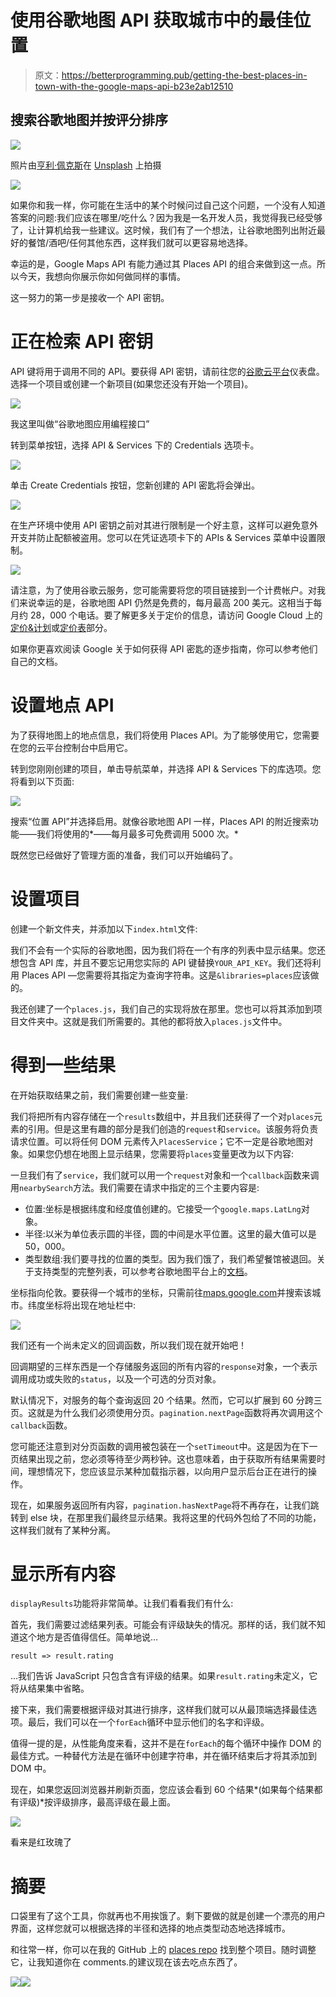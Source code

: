 # 使用谷歌地图 API 获取城市中的最佳位置

> 原文：<https://betterprogramming.pub/getting-the-best-places-in-town-with-the-google-maps-api-b23e2ab12510>

## 搜索谷歌地图并按评分排序

![](img/0c09e41a3e5ec34734bf57a7dd7188ba.png)

照片由[亨利·佩克斯](https://unsplash.com/@hjkp?utm_source=medium&utm_medium=referral)在 [Unsplash](https://unsplash.com?utm_source=medium&utm_medium=referral) 上拍摄

[![](img/c19cb3069af1beba3c93258d9fcfe139.png)](https://www.webtips.dev/getting-the-best-places-in-town-with-the-google-maps-api)

如果你和我一样，你可能在生活中的某个时候问过自己这个问题，一个没有人知道答案的问题:我们应该在哪里/吃什么？因为我是一名开发人员，我觉得我已经受够了，让计算机给我一些建议。这时候，我们有了一个想法，让谷歌地图列出附近最好的餐馆/酒吧/任何其他东西，这样我们就可以更容易地选择。

幸运的是，Google Maps API 有能力通过其 Places API 的组合来做到这一点。所以今天，我想向你展示你如何做同样的事情。

这一努力的第一步是接收一个 API 密钥。

# 正在检索 API 密钥

API 键将用于调用不同的 API。要获得 API 密钥，请前往您的[谷歌云平台](https://cloud.google.com/console/google/maps-apis/overview)仪表盘。选择一个项目或创建一个新项目(如果您还没有开始一个项目)。

![](img/4c929a379c6a82d9c0b3c9624164df7a.png)

我这里叫做“谷歌地图应用编程接口”

转到菜单按钮，选择 API & Services 下的 Credentials 选项卡。

![](img/92aedd5f18350784c9b674c491508e22.png)

单击 Create Credentials 按钮，您新创建的 API 密匙将会弹出。

![](img/35aafd187e2cac4968aae441e1f1fd9d.png)

在生产环境中使用 API 密钥之前对其进行限制是一个好主意，这样可以避免意外开支并防止配额被盗用。您可以在凭证选项卡下的 APIs & Services 菜单中设置限制。

![](img/e7456a9317825b89124e819a5d7e5094.png)

请注意，为了使用谷歌云服务，您可能需要将您的项目链接到一个计费帐户。对我们来说幸运的是，谷歌地图 API 仍然是免费的，每月最高 200 美元。这相当于每月约 28，000 个电话。要了解更多关于定价的信息，请访问 Google Cloud 上的[定价&计划](https://cloud.google.com/maps-platform/pricing/)或[定价表](https://cloud.google.com/maps-platform/pricing/sheet/)部分。

如果你更喜欢阅读 Google 关于如何获得 API 密匙的逐步指南，你可以参考他们自己的文档。

# 设置地点 API

为了获得地图上的地点信息，我们将使用 Places API。为了能够使用它，您需要在您的云平台控制台中启用它。

转到您刚刚创建的项目，单击导航菜单，并选择 API & Services 下的库选项。您将看到以下页面:

![](img/09a60989785f8a8045164a7b6310d1f2.png)

搜索“位置 API”并选择启用。就像谷歌地图 API 一样，Places API 的附近搜索功能——我们将使用的*——每月最多可免费调用 5000 次。*

既然您已经做好了管理方面的准备，我们可以开始编码了。

# 设置项目

创建一个新文件夹，并添加以下`index.html`文件:

我们不会有一个实际的谷歌地图，因为我们将在一个有序的列表中显示结果。您还想包含 API 库，并且不要忘记用您实际的 API 键替换`YOUR_API_KEY`。我们还将利用 Places API —您需要将其指定为查询字符串。这是`&libraries=places`应该做的。

我还创建了一个`places.js`，我们自己的实现将放在那里。您也可以将其添加到项目文件夹中。这就是我们所需要的。其他的都将放入`places.js`文件中。

# 得到一些结果

在开始获取结果之前，我们需要创建一些变量:

我们将把所有内容存储在一个`results`数组中，并且我们还获得了一个对`places`元素的引用。但是这里有趣的部分是我们创造的`request`和`service`。该服务将负责请求位置。可以将任何 DOM 元素传入`PlacesService`；它不一定是谷歌地图对象。如果您仍想在地图上显示结果，您需要将`places`变量更改为以下内容:

一旦我们有了`service`，我们就可以用一个`request`对象和一个`callback`函数来调用`nearbySearch`方法。我们需要在请求中指定的三个主要内容是:

*   位置:坐标是根据纬度和经度值创建的。它接受一个`google.maps.LatLng`对象。
*   半径:以米为单位表示圆的半径，圆的中间是水平位置。这里的最大值可以是 50，000。
*   类型数组:我们要寻找的位置的类型。因为我们饿了，我们希望餐馆被退回。关于支持类型的完整列表，可以参考谷歌地图平台上的[文档](https://developers.google.com/places/web-service/supported_types)。

坐标指向伦敦。要获得一个城市的坐标，只需前往[maps.google.com](http://maps.google.com/)并搜索该城市。纬度坐标将出现在地址栏中:

![](img/61fa404f9ea4d1ee4b764317636205c9.png)

我们还有一个尚未定义的回调函数，所以我们现在就开始吧！

回调期望的三样东西是一个存储服务返回的所有内容的`response`对象，一个表示调用成功或失败的`status`，以及一个可选的分页对象。

默认情况下，对服务的每个查询返回 20 个结果。然而，它可以扩展到 60 分跨三页。这就是为什么我们必须使用分页。`pagination.nextPage`函数将再次调用这个`callback`函数。

您可能还注意到对分页函数的调用被包装在一个`setTimeout`中。这是因为在下一页结果出现之前，您必须等待至少两秒钟。这也意味着，由于获取所有结果需要时间，理想情况下，您应该显示某种加载指示器，以向用户显示后台正在进行的操作。

现在，如果服务返回所有内容，`pagination.hasNextPage`将不再存在，让我们跳转到 else 块，在那里我们最终显示结果。我将这里的代码外包给了不同的功能，这样我们就有了某种分离。

# 显示所有内容

`displayResults`功能将非常简单。让我们看看我们有什么:

首先，我们需要过滤结果列表。可能会有评级缺失的情况。那样的话，我们就不知道这个地方是否值得信任。简单地说…

```
result => result.rating
```

…我们告诉 JavaScript 只包含含有评级的结果。如果`result.rating`未定义，它将从结果集中省略。

接下来，我们需要根据评级对其进行排序，这样我们就可以从最顶端选择最佳选项。最后，我们可以在一个`forEach`循环中显示他们的名字和评级。

值得一提的是，从性能角度来看，这并不是在`forEach`的每个循环中操作 DOM 的最佳方式。一种替代方法是在循环中创建字符串，并在循环结束后才将其添加到 DOM 中。

现在，如果您返回浏览器并刷新页面，您应该会看到 60 个结果*(如果每个结果都有评级)*按评级排序，最高评级在最上面。

![](img/8096b0a8babab414af60267e8af804e6.png)

看来是红玫瑰了

# 摘要

口袋里有了这个工具，你就再也不用挨饿了。剩下要做的就是创建一个漂亮的用户界面，这样您就可以根据选择的半径和选择的地点类型动态地选择城市。

和往常一样，你可以在我的 GitHub 上的 [places repo](https://github.com/flowforfrank/places) 找到整个项目。随时调整它，让我知道你在 comments️.的建议现在该去吃点东西了。

[![](img/e66c4cd6d9849ac0bd245f3fc39b65c6.png)](https://medium.com/@ferencalmasi/membership)[![](img/b0d8e0a0c2689a59aa62a677429b83b7.png)](https://www.webtips.dev/)